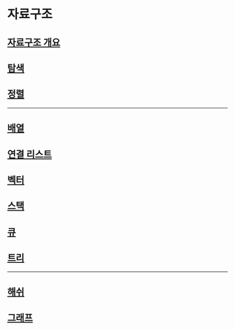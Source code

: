 # 자료구조

## [자료구조 개요](./DataStructure/DataStructureInfo.md)
## [탐색](./Search/Search.md)
## [정렬](./Sort/Sort.md)
---
## [배열](./Array/Array.md)
## [연결 리스트](./LinkedList/LinkedList.md)

## [벡터](./Vector/Vector.md)
## [스택](./Stack/Stack.md)
## [큐](./Queue/Queue.md)

## [트리](./Tree/Tree.md)

---
## [해쉬](./Hash/Hash.md)
## [그래프](./Graph/Graph.md)
